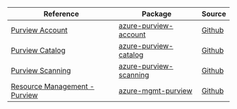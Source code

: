 | Reference | Package | Source |
|---|---|---|
|[Purview Account](purview-account-readme.md)|[azure-purview-account](https://pypi.org/project/azure-purview-account)|[Github](https://github.com/Azure/azure-sdk-for-python)|
|[Purview Catalog](purview-catalog-readme.md)|[azure-purview-catalog](https://pypi.org/project/azure-purview-catalog)|[Github](https://github.com/Azure/azure-sdk-for-python/blob/main/sdk/purview/azure-purview-catalog)|
|[Purview Scanning](purview-scanning-readme.md)|[azure-purview-scanning](https://pypi.org/project/azure-purview-scanning)|[Github](https://github.com/Azure/azure-sdk-for-python/blob/main/sdk/purview/azure-purview-scanning)|
|[Resource Management - Purview](mgmt-purview-readme.md)|[azure-mgmt-purview](https://pypi.org/project/azure-mgmt-purview)|[Github](https://github.com/Azure/azure-sdk-for-python/blob/main/sdk/purview/azure-mgmt-purview)|
